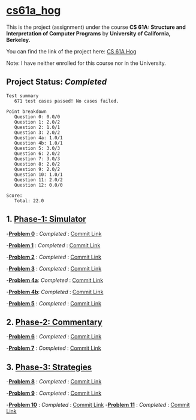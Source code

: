 # [cs61a_hog](https://cs61a.org/)

This is the project (assignment) under the course **CS 61A: Structure and Interpretation of Computer Programs** by **University of California, Berkeley.**

You can find the link of the project here: [CS 61A Hog](https://cs61a.org/proj/hog/)

Note: I have neither enrolled for this course nor in the University.

 ## Project Status: _Completed_ 
 ```
 Test summary
    671 test cases passed! No cases failed.
 ```
 
 ```
 Point breakdown
    Question 0: 0.0/0
    Question 1: 2.0/2
    Question 2: 1.0/1
    Question 3: 2.0/2
    Question 4a: 1.0/1
    Question 4b: 1.0/1
    Question 5: 3.0/3
    Question 6: 2.0/2
    Question 7: 3.0/3
    Question 8: 2.0/2
    Question 9: 2.0/2
    Question 10: 1.0/1
    Question 11: 2.0/2
    Question 12: 0.0/0

Score:
    Total: 22.0
 ```

 ## 1. [Phase-1: Simulator](https://cs61a.org/proj/hog/#phase-1-simulator)
 -[**Problem 0**](https://cs61a.org/proj/hog/#problem-0-0-pt)   : _Completed_ : [Commit Link](https://github.com/skad00sh/cs61a_hog/commit/3276153436cfe75e12d3d73aa306f0488ccc0c33)
 
 -[**Problem 1**](https://cs61a.org/proj/hog/#problem-1-2-pt)   : _Completed_ : [Commit Link](https://github.com/skad00sh/cs61a_hog/commit/3276153436cfe75e12d3d73aa306f0488ccc0c33)
 
 -[**Problem 2**](https://cs61a.org/proj/hog/#problem-2-1-pt)   : _Completed_ : [Commit Link](https://github.com/skad00sh/cs61a_hog/commit/2ba5d8a2be03c727dcb58c7ba10a6c9348c1ecd8)
 
 -[**Problem 3**](https://cs61a.org/proj/hog/#problem-3-2-pt)   : _Completed_ : [Commit Link](https://github.com/skad00sh/cs61a_hog/commit/e8ddc88c739bf6d6d992f39a4f6984d9bbcd6c9a)
  
 -[**Problem 4a**](https://cs61a.org/proj/hog/#problem-4a-1-pt): _Completed_ : [Commit Link](https://github.com/skad00sh/cs61a_hog/commit/d5f52aa6c94b57404468d45651c0994c225987c1)
 
 -[**Problem 4b**](https://cs61a.org/proj/hog/#problem-4b-1-pt): _Completed_ : [Commit Link](https://github.com/skad00sh/cs61a_hog/commit/c25217debec89224c82b941442c22ad33f1acd14)

 -[**Problem 5**](https://cs61a.org/proj/hog/#problem-5-3-pt) :  _Completed_  : [Commit Link](https://github.com/skad00sh/cs61a_hog/commit/03f52f44c662a24574aec47bf7fd3fd985e16a6e)
 
 
  ## 2. [Phase-2: Commentary](https://cs61a.org/proj/hog/#phase-2-commentary)
   -[**Problem 6**](https://cs61a.org/proj/hog/#problem-6-2-pt)   : _Completed_ : [Commit Link](https://github.com/skad00sh/cs61a_hog/commit/e91ea8bf687813d80836e775e6e12467f8307ecd)
   
   -[**Problem 7**](https://cs61a.org/proj/hog/#problem-7-3-pt)   : _Completed_ : [Commit Link](https://github.com/skad00sh/cs61a_hog/commit/7249fafff193745b462cc18890d3a6beee609c8d)

  ## 3. [Phase-3: Strategies](https://cs61a.org/proj/hog/#phase-3-strategies)   
   -[**Problem 8**](https://cs61a.org/proj/hog/#problem-8-2-pt)   : _Completed_ : [Commit Link](https://github.com/skad00sh/cs61a_hog/commit/1a6b22e7231f6160e290fca0a4dc37b0e6d5c8d2)
   
   -[**Problem 9**](https://cs61a.org/proj/hog/#problem-9-2-pt)   : _Completed_ : [Commit Link](https://github.com/skad00sh/cs61a_hog/commit/966d528001535372262359563c79632152dcfd8a)
   
   -[**Problem 10**](https://cs61a.org/proj/hog/#problem-10-1-pt)   : _Completed_ : [Commit Link](https://github.com/skad00sh/cs61a_hog/commit/ee3a82256866f94690f9a235dc1f34190d8e45eb)
   -[**Problem 11**](https://cs61a.org/proj/hog/#problem-11-2-pt)   : _Completed_ : [Commit Link](https://github.com/skad00sh/cs61a_hog/commit/e0e8718522a2f43777788f52c7ee2a0b6c3ca417)

